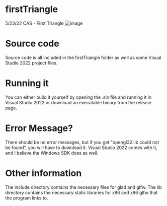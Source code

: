 # firstTriangle
5/23/22 CAS - First Triangle
![image](https://user-images.githubusercontent.com/103293120/169907744-79e9a1f8-461f-498f-b090-7d6b424d28b1.png)

<h1> Source code </h1>
<p> Source code is all included in the firstTriangle folder as well as some Visual Studio 2022 project files. </p>

<h1> Running it </h1>
<p> You can either build it yourself by opening the .sln file and running it in Visual Studio 2022 or download an executable binary from the release page. </p>

<h1> Error Message? </h1>
<p> There should be no error messages, but if you get "opengl32.lib could not be found", you will have to download it. Visual Studio 2022 comes with it, and I believe the Windows SDK does as well. </p>
  
<h1> Other information </h1>
<p> The include directory contains the necessary files for glad and glfw. The lib directory contains the necessary static libraries for x86 and x86 glfw that the program links to. </p>
